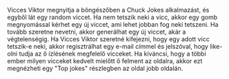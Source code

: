 Vicces Viktor megnyitja a böngészőben a Chuck Jokes alkalmazást, és egyből lát egy random viccet. Ha nem tetszik neki a vicc, akkor egy gomb megnyomással kérhet egy új viccet, ami lehet jobban fog neki tetszeni. Ha tovább szeretne nevetni, akkor generálhat egy új viccet, akár a végtelenségig. Ha Vicces Viktor szeretné kifejezni, hogy egy adott vicc tetszik-e neki, akkor regisztrálhat egy e-mail címmel és jelszóval, hogy like-olni tudja az ő ízlésének megfelelő vicceket. Ha kíváncsi, hogy a többi ember milyen vicceket kedvelt mielőtt ő felment az oldalra, akkor ezt megnézheti egy "Top jokes" részlegben az oldal jobb oldalán.